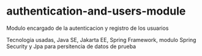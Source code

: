 # authentication-and-users-module


Modulo encargado de la autenticacion y registro de los usuarios

Tecnologia usadas, Java SE, Jakarta EE, Spring Framework, modulo Spring Security y Jpa para persitencia de datos de prueba
